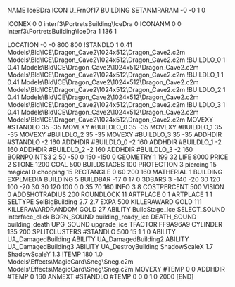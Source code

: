 NAME IceBDra
ICON U_FrnOf17
BUILDING
SETANMPARAM -0 -0 1 0

ICONEX 0 0 interf3\PortretsBuilding\IceDra 0
ICONANM 0 0 interf3\PortretsBuilding\IceDra 1 136 1

LOCATION -0 -0 800 800
!STANDLO      1 0.41 Models\Bld\ICE\Dragon_Cave2\1024x512\Dragon_Cave2.c2m Models\Bld\ICE\Dragon_Cave2\1024x512\Dragon_Cave2.c2m
!BUILDLO_0    1 0.41 Models\Bld\ICE\Dragon_Cave2\1024x512\Dragon_Cave2.c2m Models\Bld\ICE\Dragon_Cave2\1024x512\Dragon_Cave2.c2m
!BUILDLO_1    1 0.41 Models\Bld\ICE\Dragon_Cave2\1024x512\Dragon_Cave2.c2m Models\Bld\ICE\Dragon_Cave2\1024x512\Dragon_Cave2.c2m
!BUILDLO_2    1 0.41 Models\Bld\ICE\Dragon_Cave2\1024x512\Dragon_Cave2.c2m Models\Bld\ICE\Dragon_Cave2\1024x512\Dragon_Cave2.c2m
!BUILDLO_3    1 0.41 Models\Bld\ICE\Dragon_Cave2\1024x512\Dragon_Cave2.c2m Models\Bld\ICE\Dragon_Cave2\1024x512\Dragon_Cave2.c2m
MOVEXY #STANDLO   35 -35
MOVEXY #BUILDLO_0 35 -35
MOVEXY #BUILDLO_1 35 -35
MOVEXY #BUILDLO_2 35 -35
MOVEXY #BUILDLO_3 35 -35
ADDHDIR #STANDLO -2 160
ADDHDIR #BUILDLO_0 -2 160
ADDHDIR #BUILDLO_1 -2 160
ADDHDIR #BUILDLO_2 -2 160
ADDHDIR #BUILDLO_3 -2 160
BORNPOINTS3 2 50 -50 0 150 -150 0
GEOMETRY 1 199 32
LIFE     8000
PRICE 2 STONE 1200 COAL 500
BUILDSTAGES 100
PROTECTION 3 piercing 15 magical 0 chopping 15
RECTANGLE    0 60 200 160
MATHERIAL 1 BUILDING
EXPLMEDIA BUILDING 5
BUILDBAR    -17 0 17 0
3DBARS 3 -140 -20 30 120 100 -20 30 30 120 100 0 0 35 70 160
INFO 3 8
COSTPERCENT 500
VISION 0
ADDSHOTRADIUS 200
ROUNDLOCK 11
ARTPLACE 0 1
ARTPLACE 1 1
SELTYPE SelBigBuilding 2.7 2.7
EXPA 500
KILLERAWARD             GOLD 111
KILLERAWARDRANDOM       GOLD 27
ABILITY BuildStage_Ice
SELECT_SOUND interface_click
BORN_SOUND building_ready_ice
DEATH_SOUND building_death
UPG_SOUND upgrade_ice
TFACTOR FF9A96A9
CYLINDER 135 200
SPLITCLUSTERS #STANDLO 500 15 1 1 0
ABILITY UA_DamagedBuilding
ABILITY UA_DamagedBuilding2
ABILITY UA_DamagedBuilding3
ABILITY UA_DestroyBuilding
ShadowScaleX 1.7
ShadowScaleY 1.3
!TEMP 180 1.0 Models\Effects\MagicCard\Sneg\Sneg.c2m Models\Effects\MagicCard\Sneg\Sneg.c2m
MOVEXY  #TEMP 0 0
ADDHDIR #TEMP 0 160
ANMEXT #STANDLO #TEMP 0 0 0 1.0 2000
[END]
